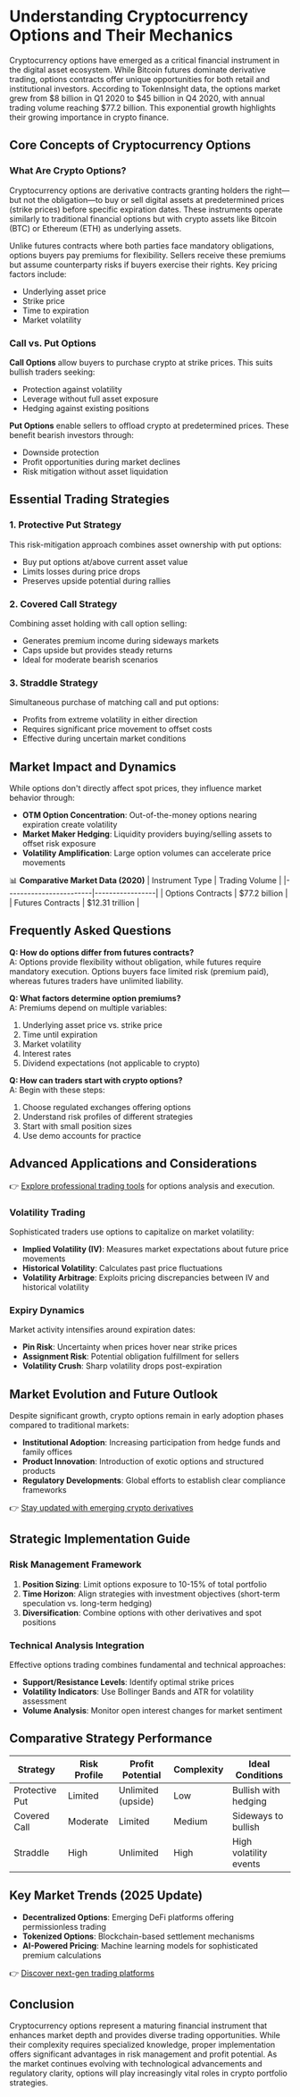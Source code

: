 # Understanding Cryptocurrency Options and Their Mechanics

Cryptocurrency options have emerged as a critical financial instrument in the digital asset ecosystem. While Bitcoin futures dominate derivative trading, options contracts offer unique opportunities for both retail and institutional investors. According to TokenInsight data, the options market grew from $8 billion in Q1 2020 to $45 billion in Q4 2020, with annual trading volume reaching $77.2 billion. This exponential growth highlights their growing importance in crypto finance.

## Core Concepts of Cryptocurrency Options

### What Are Crypto Options?

Cryptocurrency options are derivative contracts granting holders the right—but not the obligation—to buy or sell digital assets at predetermined prices (strike prices) before specific expiration dates. These instruments operate similarly to traditional financial options but with crypto assets like Bitcoin (BTC) or Ethereum (ETH) as underlying assets.

Unlike futures contracts where both parties face mandatory obligations, options buyers pay premiums for flexibility. Sellers receive these premiums but assume counterparty risks if buyers exercise their rights. Key pricing factors include:
- Underlying asset price
- Strike price
- Time to expiration
- Market volatility

### Call vs. Put Options

**Call Options** allow buyers to purchase crypto at strike prices. This suits bullish traders seeking:
- Protection against volatility
- Leverage without full asset exposure
- Hedging against existing positions

**Put Options** enable sellers to offload crypto at predetermined prices. These benefit bearish investors through:
- Downside protection
- Profit opportunities during market declines
- Risk mitigation without asset liquidation

## Essential Trading Strategies

### 1. Protective Put Strategy
This risk-mitigation approach combines asset ownership with put options:
- Buy put options at/above current asset value
- Limits losses during price drops
- Preserves upside potential during rallies

### 2. Covered Call Strategy
Combining asset holding with call option selling:
- Generates premium income during sideways markets
- Caps upside but provides steady returns
- Ideal for moderate bearish scenarios

### 3. Straddle Strategy
Simultaneous purchase of matching call and put options:
- Profits from extreme volatility in either direction
- Requires significant price movement to offset costs
- Effective during uncertain market conditions

## Market Impact and Dynamics

While options don't directly affect spot prices, they influence market behavior through:
- **OTM Option Concentration**: Out-of-the-money options nearing expiration create volatility
- **Market Maker Hedging**: Liquidity providers buying/selling assets to offset risk exposure
- **Volatility Amplification**: Large option volumes can accelerate price movements

📊 **Comparative Market Data (2020)**
| Instrument Type       | Trading Volume  |
|------------------------|-----------------|
| Options Contracts      | $77.2 billion   |
| Futures Contracts      | $12.31 trillion |

## Frequently Asked Questions

**Q: How do options differ from futures contracts?**  
A: Options provide flexibility without obligation, while futures require mandatory execution. Options buyers face limited risk (premium paid), whereas futures traders have unlimited liability.

**Q: What factors determine option premiums?**  
A: Premiums depend on multiple variables:  
1. Underlying asset price vs. strike price  
2. Time until expiration  
3. Market volatility  
4. Interest rates  
5. Dividend expectations (not applicable to crypto)

**Q: How can traders start with crypto options?**  
A: Begin with these steps:  
1. Choose regulated exchanges offering options  
2. Understand risk profiles of different strategies  
3. Start with small position sizes  
4. Use demo accounts for practice  

## Advanced Applications and Considerations

👉 [Explore professional trading tools](https://bit.ly/okx-bonus) for options analysis and execution.

### Volatility Trading
Sophisticated traders use options to capitalize on market volatility:
- **Implied Volatility (IV)**: Measures market expectations about future price movements
- **Historical Volatility**: Calculates past price fluctuations
- **Volatility Arbitrage**: Exploits pricing discrepancies between IV and historical volatility

### Expiry Dynamics
Market activity intensifies around expiration dates:
- **Pin Risk**: Uncertainty when prices hover near strike prices
- **Assignment Risk**: Potential obligation fulfillment for sellers
- **Volatility Crush**: Sharp volatility drops post-expiration

## Market Evolution and Future Outlook

Despite significant growth, crypto options remain in early adoption phases compared to traditional markets:
- **Institutional Adoption**: Increasing participation from hedge funds and family offices
- **Product Innovation**: Introduction of exotic options and structured products
- **Regulatory Developments**: Global efforts to establish clear compliance frameworks

👉 [Stay updated with emerging crypto derivatives](https://bit.ly/okx-bonus)

## Strategic Implementation Guide

### Risk Management Framework
1. **Position Sizing**: Limit options exposure to 10-15% of total portfolio
2. **Time Horizon**: Align strategies with investment objectives (short-term speculation vs. long-term hedging)
3. **Diversification**: Combine options with other derivatives and spot positions

### Technical Analysis Integration
Effective options trading combines fundamental and technical approaches:
- **Support/Resistance Levels**: Identify optimal strike prices
- **Volatility Indicators**: Use Bollinger Bands and ATR for volatility assessment
- **Volume Analysis**: Monitor open interest changes for market sentiment

## Comparative Strategy Performance

| Strategy        | Risk Profile   | Profit Potential | Complexity | Ideal Conditions      |
|-----------------|----------------|------------------|------------|-----------------------|
| Protective Put  | Limited        | Unlimited (upside)| Low        | Bullish with hedging  |
| Covered Call    | Moderate       | Limited          | Medium     | Sideways to bullish   |
| Straddle        | High           | Unlimited        | High       | High volatility events|

## Key Market Trends (2025 Update)

- **Decentralized Options**: Emerging DeFi platforms offering permissionless trading
- **Tokenized Options**: Blockchain-based settlement mechanisms
- **AI-Powered Pricing**: Machine learning models for sophisticated premium calculations

👉 [Discover next-gen trading platforms](https://bit.ly/okx-bonus)

## Conclusion

Cryptocurrency options represent a maturing financial instrument that enhances market depth and provides diverse trading opportunities. While their complexity requires specialized knowledge, proper implementation offers significant advantages in risk management and profit potential. As the market continues evolving with technological advancements and regulatory clarity, options will play increasingly vital roles in crypto portfolio strategies.